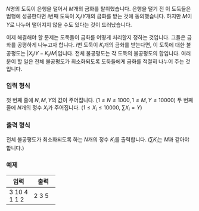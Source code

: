 $N$명의 도둑이 은행을 털어서 $M$개의 금화를 탈취했습니다. 은행을 털기 전 이 도둑들은 범행에 성공한다면 $i$번째 도둑이 $X_{i}/Y$개의 금화를 받는 것에 동의했습니다. 하지만 $M$이 $Y$로 나누어 떨어지지 않을 수도 있다는 것이 드러났습니다.

이제 해결해야 할 문제는 도둑들이 금화를 어떻게 처리할지 정하는 것입니다. 그들은 금화를 공평하게 나누고자 합니다. $i$번 도둑이 $K_{i}$개의 금화를 받는다면, 이 도둑에 대한 불공평도는 $|X_{i}/Y - K_{i}/M|$입니다. 전체 불공평도는 각 도둑의 불공평도의 합입니다. 여러분이 할 일은 전체 불공평도가 최소화되도록 도둑들에게 금화를 적절히 나누어 주는 것입니다.

### 입력 형식

첫 번째 줄에 $N, M, Y$의 값이 주어집니다. ($1 \le N \le 1000, 1 \le M,Y \le 10000$) 두 번째 줄에 $N$개의 정수 $X_{i}$가 주어집니다. ($1 \le X_{i} \le 10000$, $\sum X_{i}=Y$)

### 출력 형식

전체 불공평도가 최소화되도록 하는 $N$개의 정수 $K_{i}$를 출력합니다. ($\sum K_{i}$는 $M$과 같아야 합니다.)

### 예제

<table class='table table-bordered table-condensed'>
 <thead>
  <tr>
   <th style="width: 50%;">입력</th>
   <th style="width: 50%;">출력</th>
  </tr>
 </thead>
 <tbody>
  <tr>
   <td class="code-font">3 10 4<br/>
1 1 2</td>
   <td class="code-font">2 3 5</td>
  </tr>
 </tbody>
</table>
